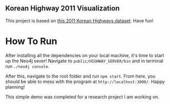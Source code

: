 ## Korean Highway 2011 Visualization

This project is based on [this 2011 Korean Highways dataset](https://github.com/kaist-comet/KoreanExpressway/tree/master). Have fun!

# How To Run

After installing all the dependencies on your local machine, it's time to start up the Neo4j sever! Navigate to ```public/HIGHWAY_SERVER/bin``` and in terminal run ```./neo4j console```.

After this, navigate to the root folder and run ```npm start```. From here, you should be able to mess with the program at ```http://localhost:3000/```. Happy planning!

This simple demo was completed for a research project I am working on.